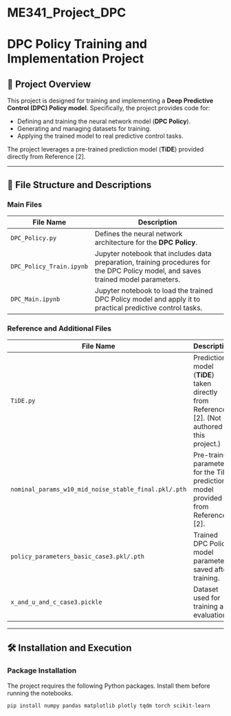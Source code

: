 # ME341_Project_DPC

# DPC Policy Training and Implementation Project

## 📌 Project Overview
This project is designed for training and implementing a **Deep Predictive Control (DPC) Policy model**. Specifically, the project provides code for:

- Defining and training the neural network model (**DPC Policy**).
- Generating and managing datasets for training.
- Applying the trained model to real predictive control tasks.

The project leverages a pre-trained prediction model (**TiDE**) provided directly from Reference [2].

---

## 📁 File Structure and Descriptions

### Main Files

| File Name | Description |
|-----------|-------------|
| `DPC_Policy.py` | Defines the neural network architecture for the **DPC Policy**. |
| `DPC_Policy_Train.ipynb` | Jupyter notebook that includes data preparation, training procedures for the DPC Policy model, and saves trained model parameters. |
| `DPC_Main.ipynb` | Jupyter notebook to load the trained DPC Policy model and apply it to practical predictive control tasks. |

### Reference and Additional Files

| File Name | Description |
|-----------|-------------|
| `TiDE.py` | Prediction model (**TiDE**) taken directly from Reference [2]. (Not authored in this project.) |
| `nominal_params_w10_mid_noise_stable_final.pkl/.pth` | Pre-trained parameters for the TiDE prediction model provided from Reference [2]. |
| `policy_parameters_basic_case3.pkl/.pth` | Trained DPC Policy model parameters saved after training. |
| `x_and_u_and_c_case3.pickle` | Dataset used for training and evaluation. |

---

## 🛠️ Installation and Execution

### Package Installation
The project requires the following Python packages. Install them before running the notebooks.

```bash
pip install numpy pandas matplotlib plotly tqdm torch scikit-learn
